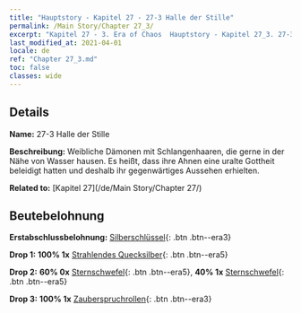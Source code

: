 ```yaml
---
title: "Hauptstory - Kapitel 27 - 27-3 Halle der Stille"
permalink: /Main Story/Chapter 27_3/
excerpt: "Kapitel 27 - 3. Era of Chaos  Hauptstory - Kapitel 27_3. 27-3 Halle der Stille"
last_modified_at: 2021-04-01
locale: de
ref: "Chapter 27_3.md"
toc: false
classes: wide
---
```


## Details

 **Name:** 27-3 Halle der Stille

 **Beschreibung:** Weibliche Dämonen mit Schlangenhaaren, die gerne in der Nähe von Wasser hausen. Es heißt, dass ihre Ahnen eine uralte Gottheit beleidigt hatten und deshalb ihr gegenwärtiges Aussehen erhielten.

 **Related to:** [Kapitel 27](/de/Main Story/Chapter 27/)

## Beutebelohnung

 **Erstabschlussbelohnung:** [Silberschlüssel](/de/Items/con_693/){: .btn .btn--era3}

 **Drop 1:** **100% 1x** [Strahlendes Quecksilber](/de/Items/mat_98/){: .btn .btn--era5}

 **Drop 2:** **60% 0x** [Sternschwefel](/de/Items/mat_92/){: .btn .btn--era5}, **40% 1x** [Sternschwefel](/de/Items/mat_92/){: .btn .btn--era5}

 **Drop 3:** **100% 1x** [Zauberspruchrollen](/de/Items/con_694/){: .btn .btn--era3}

